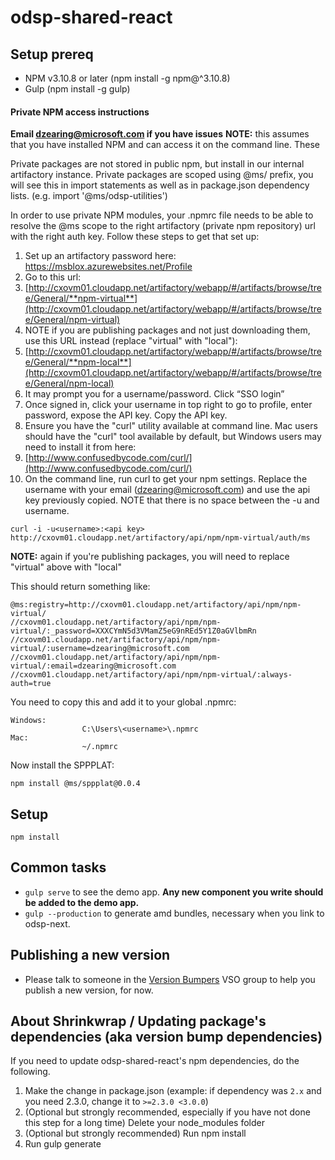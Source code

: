 # odsp-shared-react

## Setup prereq 

* NPM v3.10.8 or later (npm install -g npm@^3.10.8)
* Gulp (npm install -g gulp)

#### Private NPM access instructions
**Email dzearing@microsoft.com if you have issues**
**NOTE:** this assumes that you have installed NPM and can access it on the command line. These

Private packages are not stored in public npm, but install in our internal artifactory instance. Private packages are scoped using @ms/ prefix, you will see this in import statements as well as in package.json dependency lists. (e.g. import '@ms/odsp-utilities')

In order to use private NPM modules, your .npmrc file needs to be able to resolve the @ms scope to the right artifactory (private npm repository) url with the right auth key. Follow these steps to get that set up:

1. Set up an artifactory password here: https://msblox.azurewebsites.net/Profile
2. Go to this url:
  1. [http://cxovm01.cloudapp.net/artifactory/webapp/#/artifacts/browse/tree/General/**npm-virtual**](http://cxovm01.cloudapp.net/artifactory/webapp/#/artifacts/browse/tree/General/npm-virtual)
  2. NOTE if you are publishing packages and not just downloading them, use this URL instead (replace "virtual" with "local"):
  3. [http://cxovm01.cloudapp.net/artifactory/webapp/#/artifacts/browse/tree/General/**npm-local**](http://cxovm01.cloudapp.net/artifactory/webapp/#/artifacts/browse/tree/General/npm-local)
  4. It may prompt you for a username/password. Click “SSO login”
3. Once signed in, click your username in top right to go to profile, enter password, expose the API key. Copy the API key.
4. Ensure you have the "curl" utility available at command line. Mac users should have the "curl" tool available by default, but Windows users may need to install it from here:
  1. [http://www.confusedbycode.com/curl/](http://www.confusedbycode.com/curl/)
5. On the command line, run curl to get your npm settings. Replace the username with your email (dzearing@microsoft.com) and use the api key previously copied. NOTE that there is no space between the -u and username.

```
curl -i -u<username>:<api key> http://cxovm01.cloudapp.net/artifactory/api/npm/npm-virtual/auth/ms
```

**NOTE:** again if you're publishing packages, you will need to replace "virtual" above with "local"

This should return something like:
```
@ms:registry=http://cxovm01.cloudapp.net/artifactory/api/npm/npm-virtual/
//cxovm01.cloudapp.net/artifactory/api/npm/npm-virtual/:_password=XXXCYmN5d3VMamZ5eG9nREd5Y1Z0aGVlbmRn
//cxovm01.cloudapp.net/artifactory/api/npm/npm-virtual/:username=dzearing@microsoft.com
//cxovm01.cloudapp.net/artifactory/api/npm/npm-virtual/:email=dzearing@microsoft.com
//cxovm01.cloudapp.net/artifactory/api/npm/npm-virtual/:always-auth=true
```

You need to copy this and add it to your global .npmrc:
```
Windows:
                C:\Users\<username>\.npmrc
Mac:
                ~/.npmrc
```

Now install the SPPPLAT:

```
npm install @ms/sppplat@0.0.4
```

## Setup

`npm install`

## Common tasks

* `gulp serve` to see the demo app. **Any new component you write should be added to the demo app.**
* `gulp --production` to generate amd bundles, necessary when you link to odsp-next.

## Publishing a new version

* Please talk to someone in the [Version Bumpers](https://onedrive.visualstudio.com/OneDriveWeb/Version%20Bumpers/_admin) VSO group to help you publish a new version, for now.

## About Shrinkwrap / Updating package's dependencies (aka version bump dependencies)

If you need to update odsp-shared-react's npm dependencies, do the following.

1. Make the change in package.json (example: if dependency was `2.x` and you need 2.3.0, change it to `>=2.3.0 <3.0.0`)
2. (Optional but strongly recommended, especially if you have not done this step for a long time) Delete your node_modules folder
3. (Optional but strongly recommended) Run npm install
4. Run gulp generate
